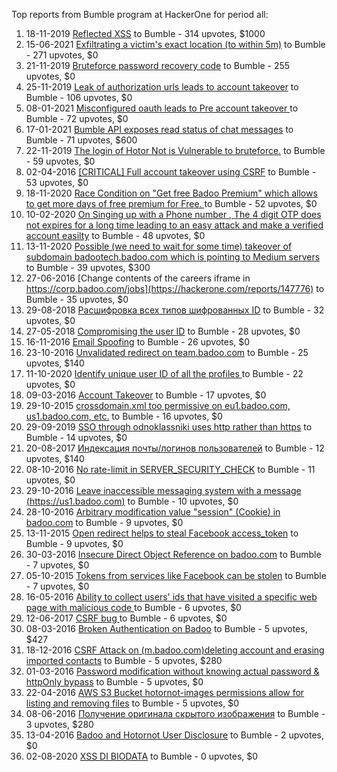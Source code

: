 Top reports from Bumble program at HackerOne for period all:

1. 18-11-2019 [Reflected XSS](https://hackerone.com/reports/739601) to Bumble - 314 upvotes, $1000
2. 15-06-2021 [Exfiltrating a victim's exact location (to within 5m)](https://hackerone.com/reports/1234406) to Bumble - 271 upvotes, $0
3. 21-11-2019 [Bruteforce password recovery code](https://hackerone.com/reports/743545) to Bumble - 255 upvotes, $0
4. 25-11-2019 [Leak of authorization urls leads to account takeover](https://hackerone.com/reports/746186) to Bumble - 106 upvotes, $0
5. 08-01-2021 [Misconfigured oauth leads to Pre account takeover ](https://hackerone.com/reports/1074047) to Bumble - 72 upvotes, $0
6. 17-01-2021 [Bumble API exposes read status of chat messages](https://hackerone.com/reports/1080437) to Bumble - 71 upvotes, $600
7. 22-11-2019 [The login of Hotor Not is Vulnerable to bruteforce.](https://hackerone.com/reports/744692) to Bumble - 59 upvotes, $0
8. 02-04-2016 [[CRITICAL] Full account takeover using CSRF](https://hackerone.com/reports/127703) to Bumble - 53 upvotes, $0
9. 18-11-2020 [Race Condition on "Get free Badoo Premium" which allows to get more days of free premium for Free. ](https://hackerone.com/reports/1037430) to Bumble - 52 upvotes, $0
10. 10-02-2020 [On Singing up with a Phone number , The 4 digit OTP does not expires for a long time leading to an easy attack and make a verified account easilty](https://hackerone.com/reports/792295) to Bumble - 48 upvotes, $0
11. 13-11-2020 [Possible (we need to wait for some time) takeover of subdomain badootech.badoo.com which is pointing to Medium servers](https://hackerone.com/reports/1034023) to Bumble - 39 upvotes, $300
12. 27-06-2016 [Change contents of the careers iframe in https://corp.badoo.com/jobs](https://hackerone.com/reports/147776) to Bumble - 35 upvotes, $0
13. 29-08-2018 [Расшифровка всех типов шифрованных ID](https://hackerone.com/reports/402410) to Bumble - 32 upvotes, $0
14. 27-05-2018 [Compromising the user ID](https://hackerone.com/reports/358007) to Bumble - 28 upvotes, $0
15. 16-11-2016 [Email Spoofing](https://hackerone.com/reports/182467) to Bumble - 26 upvotes, $0
16. 23-10-2016 [Unvalidated redirect on team.badoo.com](https://hackerone.com/reports/177624) to Bumble - 25 upvotes, $140
17. 11-10-2020 [Identify unique user ID of all the profiles ](https://hackerone.com/reports/1005020) to Bumble - 22 upvotes, $0
18. 09-03-2016 [Account Takeover](https://hackerone.com/reports/121827) to Bumble - 17 upvotes, $0
19. 29-10-2015 [crossdomain.xml too permissive on eu1.badoo.com, us1.badoo.com, etc.](https://hackerone.com/reports/96662) to Bumble - 16 upvotes, $0
20. 29-09-2019 [SSO through odnoklassniki uses http rather than https](https://hackerone.com/reports/703759) to Bumble - 14 upvotes, $0
21. 20-08-2017 [Индексация почты/логинов пользователей](https://hackerone.com/reports/261734) to Bumble - 12 upvotes, $140
22. 08-10-2016 [No rate-limit in SERVER_SECURITY_CHECK](https://hackerone.com/reports/174668) to Bumble - 11 upvotes, $0
23. 29-10-2016 [Leave inaccessible messaging system with a message (https://us1.badoo.com)](https://hackerone.com/reports/178742) to Bumble - 10 upvotes, $0
24. 28-10-2016 [Arbitrary modification value "session" (Cookie) in badoo.com](https://hackerone.com/reports/178567) to Bumble - 9 upvotes, $0
25. 13-11-2015 [Open redirect helps to steal Facebook access_token](https://hackerone.com/reports/99435) to Bumble - 9 upvotes, $0
26. 30-03-2016 [Insecure Direct Object Reference on badoo.com](https://hackerone.com/reports/126861) to Bumble - 7 upvotes, $0
27. 05-10-2015 [Tokens from services like Facebook can be stolen](https://hackerone.com/reports/92472) to Bumble - 7 upvotes, $0
28. 16-05-2016 [Ability to collect users' ids that have visited a specific web page with malicious code ](https://hackerone.com/reports/139192) to Bumble - 6 upvotes, $0
29. 12-06-2017 [CSRF bug ](https://hackerone.com/reports/239170) to Bumble - 6 upvotes, $0
30. 08-03-2016 [Broken Authentication on Badoo](https://hackerone.com/reports/121469) to Bumble - 5 upvotes, $427
31. 18-12-2016 [CSRF Attack on (m.badoo.com)deleting account and erasing imported contacts](https://hackerone.com/reports/192131) to Bumble - 5 upvotes, $280
32. 01-03-2016 [Password modification without knowing actual password & httpOnly bypass](https://hackerone.com/reports/119794) to Bumble - 5 upvotes, $0
33. 22-04-2016 [AWS S3 Bucket hotornot-images permissions allow for listing and removing files](https://hackerone.com/reports/133680) to Bumble - 5 upvotes, $0
34. 08-06-2016 [Получение оригинала скрытого изображения](https://hackerone.com/reports/143669) to Bumble - 3 upvotes, $280
35. 13-04-2016 [Badoo and Hotornot User Disclosure](https://hackerone.com/reports/130453) to Bumble - 2 upvotes, $0
36. 02-08-2020 [XSS DI BIODATA](https://hackerone.com/reports/949823) to Bumble - 0 upvotes, $0
